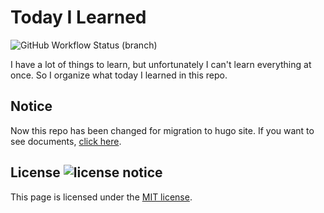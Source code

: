 Today I Learned
===============

![GitHub Workflow Status (branch)](https://img.shields.io/github/workflow/status/Jeonghun-Ban/til/deploy/master)

I have a lot of things to learn, but unfortunately I can't learn everything at once.
So I organize what today I learned in this repo.

Notice
---

Now this repo has been changed for migration to hugo site.
If you want to see documents, [click here](/content/ko/).

License ![license notice](https://img.shields.io/github/license/Jeonghun-Ban/til)
---

This page is licensed under the [MIT license](./LICENSE.md).